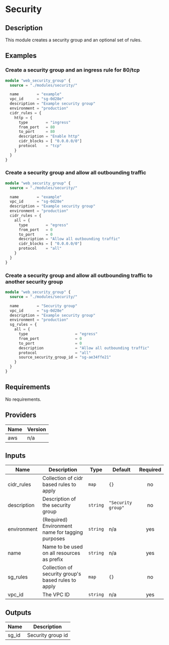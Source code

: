 # Security

## Description

This module creates a security group and an optional set of rules.

## Examples

### Create a security group and an ingress rule for 80/tcp

```terraform
module "web_security_group" {
  source = "./modules/security/"

  name        = "example"
  vpc_id      = "sg-0d28e"
  description = "Example security group"
  environment = "production"
  cidr_rules = {
    http = {
      type        = "ingress"
      from_port   = 80
      to_port     = 80
      description = "Enable http"
      cidr_blocks = [ "0.0.0.0/0"]
      protocol    = "tcp"
    }
  }
}
```

### Create a security group and allow all outbounding traffic

```terraform
module "web_security_group" {
  source = "./modules/security/"

  name        = "example"
  vpc_id      = "sg-0d28e"
  description = "Example security group"
  environment = "production"
  cidr_rules = {
    all = {
      type        = "egress"
      from_port   = 0
      to_port     = 0
      description = "Allow all outbounding traffic"
      cidr_blocks = [ "0.0.0.0/0"]
      protocol    = "all"
    }
  }
}
```

### Create a security group and allow all outbounding traffic to another security group

```terraform
module "web_security_group" {
  source = "./modules/security/"

  name        = "Security group"
  vpc_id      = "sg-0d28e"
  description = "Example security group"
  environment = "production"
  sg_rules = {
    all = {
      type                     = "egress"
      from_port                = 0
      to_port                  = 0
      description              = "Allow all outbounding traffic"
      protocol                 = "all"
      source_security_group_id = "sg-ae34ffe21"
    }
  }
}
```

## Requirements

No requirements.

## Providers

| Name | Version |
|------|---------|
| aws | n/a |

## Inputs

| Name | Description | Type | Default | Required |
|------|-------------|------|---------|:--------:|
| cidr\_rules | Collection of cidr based rules to apply | `map` | `{}` | no |
| description | Description of the security group | `string` | `"Security group"` | no |
| environment | (Required) Environment name for tagging purposes | `string` | n/a | yes |
| name | Name to be used on all resources as prefix | `string` | n/a | yes |
| sg\_rules | Collection of security group's based rules to apply | `map` | `{}` | no |
| vpc\_id | The VPC ID | `string` | n/a | yes |

## Outputs

| Name | Description |
|------|-------------|
| sg\_id | Security group id |

